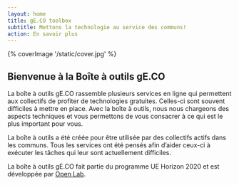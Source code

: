 ```yaml
---
layout: home
title: gE.CO toolbox
subtitle: Mettons la technologie au service des communs!
action: En savoir plus
---
```


{% coverImage '/static/cover.jpg' %}

## Bienvenue à la Boîte à outils gE.CO

La boîte à outils gE.CO rassemble plusieurs services en ligne qui permettent aux collectifs de profiter de technologies gratuites. Celles-ci sont souvent difficiles à mettre en place. Avec la boîte à outils, nous nous chargeons des aspects techniques et vous permettons de vous consacrer à ce qui est le plus important pour vous.

La boîte à outils a été créée pour être utilisée par des collectifs actifs dans les communs. Tous les services ont été pensés afin d’aider ceux-ci à exécuter les tâches qui leur sont actuellement difficiles.

La boîte à outils gE.CO fait partie du programme UE Horizon 2020 et est développée par
[Open Lab](https://openlab.ncl.ac.uk).
